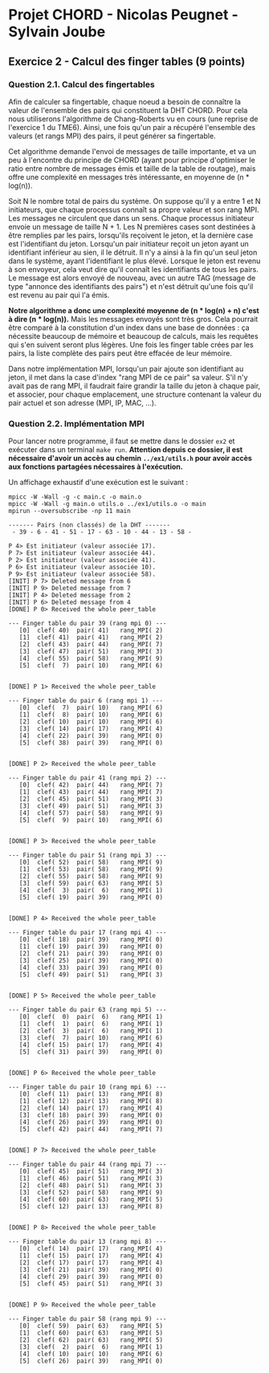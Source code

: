 # Projet CHORD - Nicolas Peugnet - Sylvain Joube

## Exercice 2 - Calcul des finger tables (9 points)

### Question 2.1. Calcul des fingertables

Afin de calculer sa fingertable, chaque noeud a besoin de connaître la valeur de l'ensemble des pairs qui constituent la DHT CHORD. Pour cela nous utiliserons l'algorithme de Chang-Roberts vu en cours (une reprise de l'exercice 1 du TME6). Ainsi, une fois qu'un pair a récupéré l'ensemble des valeurs (et rangs MPI) des pairs, il peut générer sa fingertable.  

Cet algorithme demande l'envoi de messages de taille importante, et va un peu à l'encontre du principe de CHORD (ayant pour principe d'optimiser le ratio entre nombre de messages émis et taille de la table de routage), mais offre une complexité en messages très intéressante, en moyenne de (n * log(n)).  

Soit N le nombre total de pairs du système. On suppose qu'il y a entre 1 et N initiateurs, que chaque processus connaît sa propre valeur et son rang MPI. Les messages ne circulent que dans un sens. Chaque processus initiateur envoie un message de taille N + 1. Les N premières cases sont destinées à être remplies par les pairs, lorsqu'ils reçoivent le jeton, et la dernière case est l'identifiant du jeton. Lorsqu'un pair initiateur reçoit un jeton ayant un identifiant inférieur au sien, il le détruit. Il n'y a ainsi à la fin qu'un seul jeton dans le système, ayant l'identifiant le plus élevé. Lorsque le jeton est revenu à son envoyeur, cela veut dire qu'il connaît les identifiants de tous les pairs. Le message est alors envoyé de nouveau, avec un autre TAG (message de type "annonce des identifiants des pairs") et n'est détruit qu'une fois qu'il est revenu au pair qui l'a émis.  

**Notre algorithme a donc une complexité moyenne de (n * log(n) + n) c'est à dire (n * log(n)).** Mais les messages envoyés sont très gros. Cela pourrait être comparé à la constitution d'un index dans une base de données : ça nécessite beaucoup de mémoire et beaucoup de calculs, mais les requêtes qui s'en suivent seront plus légères. Une fois les finger table crées par les pairs, la liste complète des pairs peut être effacée de leur mémoire.  

Dans notre implémentation MPI, lorsqu'un pair ajoute son identifiant au jeton, il met dans la case d'index "rang MPI de ce pair" sa valeur. S'il n'y avait pas de rang MPI, il faudrait faire grandir la taille du jeton à chaque pair, et associer, pour chaque emplacement, une structure contenant la valeur du pair actuel et son adresse (MPI, IP, MAC, ...).  



### Question 2.2. Implémentation MPI

Pour lancer notre programme, il faut se mettre dans le dossier `ex2` et exécuter dans un terminal `make run`. **Attention depuis ce dossier, il est nécessaire d'avoir un accès au chemin `../ex1/utils.h` pour avoir accès aux fonctions partagées nécessaires à l'exécution.**

Un affichage exhaustif d'une exécution est le suivant :

```
mpicc -W -Wall -g -c main.c -o main.o
mpicc -W -Wall -g main.o utils.o ../ex1/utils.o -o main
mpirun --oversubscribe -np 11 main

------- Pairs (non classés) de la DHT -------
 - 39 - 6 - 41 - 51 - 17 - 63 - 10 - 44 - 13 - 58 - 

P 4> Est initiateur (valeur associée 17).
P 7> Est initiateur (valeur associée 44).
P 2> Est initiateur (valeur associée 41).
P 6> Est initiateur (valeur associée 10).
P 9> Est initiateur (valeur associée 58).
[INIT] P 7> Deleted message from 6
[INIT] P 9> Deleted message from 7
[INIT] P 4> Deleted message from 2
[INIT] P 6> Deleted message from 4
[DONE] P 0> Received the whole peer_table

--- Finger table du pair 39 (rang mpi 0) ---
   [0]  clef( 40)  pair( 41)   rang_MPI( 2)
   [1]  clef( 41)  pair( 41)   rang_MPI( 2)
   [2]  clef( 43)  pair( 44)   rang_MPI( 7)
   [3]  clef( 47)  pair( 51)   rang_MPI( 3)
   [4]  clef( 55)  pair( 58)   rang_MPI( 9)
   [5]  clef(  7)  pair( 10)   rang_MPI( 6)


[DONE] P 1> Received the whole peer_table

--- Finger table du pair 6 (rang mpi 1) ---
   [0]  clef(  7)  pair( 10)   rang_MPI( 6)
   [1]  clef(  8)  pair( 10)   rang_MPI( 6)
   [2]  clef( 10)  pair( 10)   rang_MPI( 6)
   [3]  clef( 14)  pair( 17)   rang_MPI( 4)
   [4]  clef( 22)  pair( 39)   rang_MPI( 0)
   [5]  clef( 38)  pair( 39)   rang_MPI( 0)


[DONE] P 2> Received the whole peer_table

--- Finger table du pair 41 (rang mpi 2) ---
   [0]  clef( 42)  pair( 44)   rang_MPI( 7)
   [1]  clef( 43)  pair( 44)   rang_MPI( 7)
   [2]  clef( 45)  pair( 51)   rang_MPI( 3)
   [3]  clef( 49)  pair( 51)   rang_MPI( 3)
   [4]  clef( 57)  pair( 58)   rang_MPI( 9)
   [5]  clef(  9)  pair( 10)   rang_MPI( 6)


[DONE] P 3> Received the whole peer_table

--- Finger table du pair 51 (rang mpi 3) ---
   [0]  clef( 52)  pair( 58)   rang_MPI( 9)
   [1]  clef( 53)  pair( 58)   rang_MPI( 9)
   [2]  clef( 55)  pair( 58)   rang_MPI( 9)
   [3]  clef( 59)  pair( 63)   rang_MPI( 5)
   [4]  clef(  3)  pair(  6)   rang_MPI( 1)
   [5]  clef( 19)  pair( 39)   rang_MPI( 0)


[DONE] P 4> Received the whole peer_table

--- Finger table du pair 17 (rang mpi 4) ---
   [0]  clef( 18)  pair( 39)   rang_MPI( 0)
   [1]  clef( 19)  pair( 39)   rang_MPI( 0)
   [2]  clef( 21)  pair( 39)   rang_MPI( 0)
   [3]  clef( 25)  pair( 39)   rang_MPI( 0)
   [4]  clef( 33)  pair( 39)   rang_MPI( 0)
   [5]  clef( 49)  pair( 51)   rang_MPI( 3)


[DONE] P 5> Received the whole peer_table

--- Finger table du pair 63 (rang mpi 5) ---
   [0]  clef(  0)  pair(  6)   rang_MPI( 1)
   [1]  clef(  1)  pair(  6)   rang_MPI( 1)
   [2]  clef(  3)  pair(  6)   rang_MPI( 1)
   [3]  clef(  7)  pair( 10)   rang_MPI( 6)
   [4]  clef( 15)  pair( 17)   rang_MPI( 4)
   [5]  clef( 31)  pair( 39)   rang_MPI( 0)


[DONE] P 6> Received the whole peer_table

--- Finger table du pair 10 (rang mpi 6) ---
   [0]  clef( 11)  pair( 13)   rang_MPI( 8)
   [1]  clef( 12)  pair( 13)   rang_MPI( 8)
   [2]  clef( 14)  pair( 17)   rang_MPI( 4)
   [3]  clef( 18)  pair( 39)   rang_MPI( 0)
   [4]  clef( 26)  pair( 39)   rang_MPI( 0)
   [5]  clef( 42)  pair( 44)   rang_MPI( 7)


[DONE] P 7> Received the whole peer_table

--- Finger table du pair 44 (rang mpi 7) ---
   [0]  clef( 45)  pair( 51)   rang_MPI( 3)
   [1]  clef( 46)  pair( 51)   rang_MPI( 3)
   [2]  clef( 48)  pair( 51)   rang_MPI( 3)
   [3]  clef( 52)  pair( 58)   rang_MPI( 9)
   [4]  clef( 60)  pair( 63)   rang_MPI( 5)
   [5]  clef( 12)  pair( 13)   rang_MPI( 8)


[DONE] P 8> Received the whole peer_table

--- Finger table du pair 13 (rang mpi 8) ---
   [0]  clef( 14)  pair( 17)   rang_MPI( 4)
   [1]  clef( 15)  pair( 17)   rang_MPI( 4)
   [2]  clef( 17)  pair( 17)   rang_MPI( 4)
   [3]  clef( 21)  pair( 39)   rang_MPI( 0)
   [4]  clef( 29)  pair( 39)   rang_MPI( 0)
   [5]  clef( 45)  pair( 51)   rang_MPI( 3)


[DONE] P 9> Received the whole peer_table

--- Finger table du pair 58 (rang mpi 9) ---
   [0]  clef( 59)  pair( 63)   rang_MPI( 5)
   [1]  clef( 60)  pair( 63)   rang_MPI( 5)
   [2]  clef( 62)  pair( 63)   rang_MPI( 5)
   [3]  clef(  2)  pair(  6)   rang_MPI( 1)
   [4]  clef( 10)  pair( 10)   rang_MPI( 6)
   [5]  clef( 26)  pair( 39)   rang_MPI( 0)

```